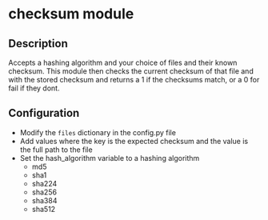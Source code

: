 # checksum module

## Description

Accepts a hashing algorithm and your choice of files and their known checksum.
This module then checks the current checksum of that file and with the stored
checksum and returns a 1 if the checksums match, or a 0 for fail if they dont.

## Configuration

* Modify the `files` dictionary in the config.py file
* Add values where the key is the expected checksum and the value is the full path to the file
* Set the hash_algorithm variable to a hashing algorithm
  * md5
  * sha1
  * sha224
  * sha256
  * sha384
  * sha512
